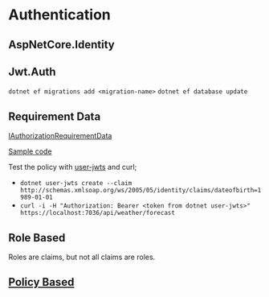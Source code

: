 # Authentication

## AspNetCore.Identity

## Jwt.Auth

 `dotnet ef migrations add <migration-name>`
 `dotnet ef database update`

## Requirement Data

[IAuthorizationRequirementData](https://learn.microsoft.com/en-us/aspnet/core/security/authorization/iard?view=aspnetcore-8.0)

[Sample code](https://github.com/dotnet/AspNetCore.Docs.Samples/tree/main/security/authorization/AuthRequirementsData)


Test the policy with [user-jwts](https://learn.microsoft.com/en-us/aspnet/core/security/authentication/jwt-authn?view=aspnetcore-8.0&tabs=windows) and curl;
- `dotnet user-jwts create --claim http://schemas.xmlsoap.org/ws/2005/05/identity/claims/dateofbirth=1989-01-01`
- `curl -i -H "Authorization: Bearer <token from dotnet user-jwts>" https://localhost:7036/api/weather/forecast`

## Role Based

Roles are claims, but not all claims are roles.

## [Policy Based](https://learn.microsoft.com/en-us/aspnet/core/security/authorization/policies?view=aspnetcore-8.0)

